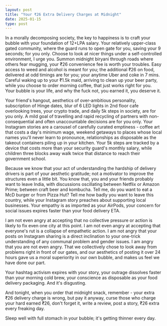 ```yaml
---
layout: post
title: "Your ₹26 Extra Delivery Charges at Midnight"
date: 2025-01-15
type: post
---
```


In a morally decomposing society, the key to happiness is to craft your bubble with your foundation of 12+LPA salary. Your relatively upper-class gated community, where the guard runs to open gate for you, saving your 9 seconds; for you only. Choose to look at nicer things under a self-controlled environment, I urge you. Summon midnight biryani through roads where others fear mugging, your ₹26 convenience fee is worth your troubles. Easy access to weed and alcohol is meant for you; the additional ₹26 on food, delivered at odd timings are for you; your anytime Uber and coke in 7 mins. Careful waking up to your ₹1.5k maid, arriving to clean up your beer party, while you choose to order morning coffee, that just works right for you. Your bubble is your life, and why the fuck not, you earned it, you deserve it.

Your friend's hangout, aesthetics of over-ambitious personality, subscription of Hinge dates, blur of 6 LED lights in 2nd floor cafe overlooking trees, your crypto trade, and daily 5k steps in society, are for you only. A mild goal of travelling and rapid recycling of partners with non-consequential and often unaccountable decisions are for you only. Your Instagram stories are a carousel of carefully curated emptiness - coffee art that costs a day's minimum wage, weekend getaways to places whose local names you'll never learn to pronounce, relationships as disposable as the takeout containers piling up in your kitchen. Your 5k steps are tracked by a device that costs more than your security guard's monthly salary, while children three blocks away walk twice that distance to reach their government school.

Because we know that your act of understanding the hardship of delivery drivers is part of your aesthetic gratitude; not a motivator to improve the structures even a little bit. You know that, you and your friends probably want to leave India, with discussions oscillating between Netflix or Amazon Prime; between craft beer and kombucha. Tell me, do you want to eat a McD burger or from Pizza Hut? Tell me how badly you want to leave this country, while your Instagram story preaches about supporting local businesses. Your empathy is as imported as your AirPods, your concern for social issues expires faster than your food delivery ETA.

I am not even angry at accepting that no collective pressure or action is likely to fix even one city at this point. I am not even angry at accepting that everyone's rut is a collapse of empathetic action. I am not angry that your posts on Instagram sharing is a direct inclination to your one-trick understanding of any communal problem and gender issues. I am angry that you are not even angry. That we collectively chose to look away from problems right in front of our gates, and our aesthetics of posting it over 24 hours gave us a moral superiority in our own bubble, and makes us feel we have done our part.

Your hashtag activism expires with your story, your outrage dissolves faster than your morning cold brew, your conscience as disposable as your food delivery packaging. And it's disgusting.

And tonight, when you order that midnight snack, remember - your extra ₹26 delivery charge is wrong, but pay it anyway, curse those who charge your hard earned ₹26, don't forget it, write a review, post a story, ₹26 extra every freaking day. 

Sleep well with full stomach in your bubble; it's getting thinner every day.

